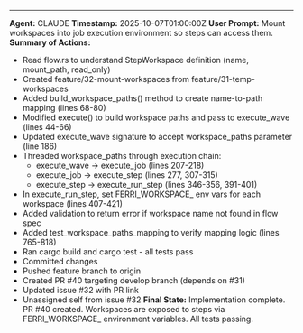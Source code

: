---
**Agent:** CLAUDE
**Timestamp:** 2025-10-07T01:00:00Z
**User Prompt:** Mount workspaces into job execution environment so steps can access them.
**Summary of Actions:**
- Read flow.rs to understand StepWorkspace definition (name, mount_path, read_only)
- Created feature/32-mount-workspaces from feature/31-temp-workspaces
- Added build_workspace_paths() method to create name-to-path mapping (lines 68-80)
- Modified execute() to build workspace paths and pass to execute_wave (lines 44-66)
- Updated execute_wave signature to accept workspace_paths parameter (line 186)
- Threaded workspace_paths through execution chain:
  - execute_wave → execute_job (lines 207-218)
  - execute_job → execute_step (lines 277, 307-315)
  - execute_step → execute_run_step (lines 346-356, 391-401)
- In execute_run_step, set FERRI_WORKSPACE_<NAME> env vars for each workspace (lines 407-421)
- Added validation to return error if workspace name not found in flow spec
- Added test_workspace_paths_mapping to verify mapping logic (lines 765-818)
- Ran cargo build and cargo test - all tests pass
- Committed changes
- Pushed feature branch to origin
- Created PR #40 targeting develop branch (depends on #31)
- Updated issue #32 with PR link
- Unassigned self from issue #32
**Final State:** Implementation complete. PR #40 created. Workspaces are exposed to steps via FERRI_WORKSPACE_<NAME> environment variables. All tests passing.

